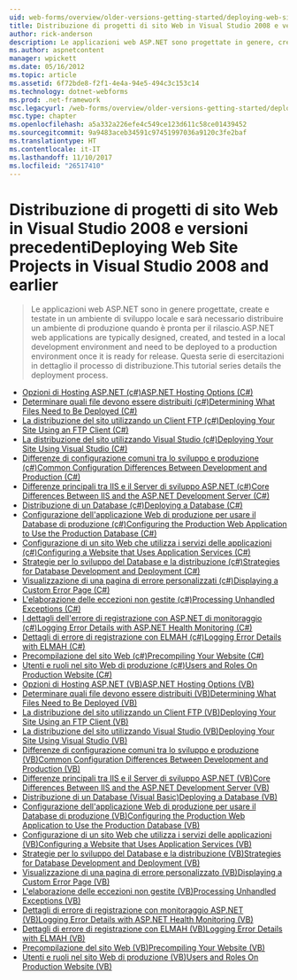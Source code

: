 ```yaml
---
uid: web-forms/overview/older-versions-getting-started/deploying-web-site-projects/index
title: Distribuzione di progetti di sito Web in Visual Studio 2008 e versioni precedenti | Documenti Microsoft
author: rick-anderson
description: Le applicazioni web ASP.NET sono progettate in genere, creato e testati in un ambiente di sviluppo locale e devono essere distribuiti a una o ambiente di produzione...
ms.author: aspnetcontent
manager: wpickett
ms.date: 05/16/2012
ms.topic: article
ms.assetid: 6f72bde8-f2f1-4e4a-94e5-494c3c153c14
ms.technology: dotnet-webforms
ms.prod: .net-framework
msc.legacyurl: /web-forms/overview/older-versions-getting-started/deploying-web-site-projects
msc.type: chapter
ms.openlocfilehash: a5a332a226efe4c549ce123d611c58ce01439452
ms.sourcegitcommit: 9a9483aceb34591c97451997036a9120c3fe2baf
ms.translationtype: HT
ms.contentlocale: it-IT
ms.lasthandoff: 11/10/2017
ms.locfileid: "26517410"
---
```

<a name="deploying-web-site-projects-in-visual-studio-2008-and-earlier"></a><span data-ttu-id="c324b-103">Distribuzione di progetti di sito Web in Visual Studio 2008 e versioni precedenti</span><span class="sxs-lookup"><span data-stu-id="c324b-103">Deploying Web Site Projects in Visual Studio 2008 and earlier</span></span>
====================
> <span data-ttu-id="c324b-104">Le applicazioni web ASP.NET sono in genere progettate, create e testate in un ambiente di sviluppo locale e sarà necessario distribuire un ambiente di produzione quando è pronta per il rilascio.</span><span class="sxs-lookup"><span data-stu-id="c324b-104">ASP.NET web applications are typically designed, created, and tested in a local development environment and need to be deployed to a production environment once it is ready for release.</span></span> <span data-ttu-id="c324b-105">Questa serie di esercitazioni in dettaglio il processo di distribuzione.</span><span class="sxs-lookup"><span data-stu-id="c324b-105">This tutorial series details the deployment process.</span></span>


- [<span data-ttu-id="c324b-106">Opzioni di Hosting ASP.NET (c#)</span><span class="sxs-lookup"><span data-stu-id="c324b-106">ASP.NET Hosting Options (C#)</span></span>](asp-net-hosting-options-cs.md)
- [<span data-ttu-id="c324b-107">Determinare quali file devono essere distribuiti (c#)</span><span class="sxs-lookup"><span data-stu-id="c324b-107">Determining What Files Need to Be Deployed (C#)</span></span>](determining-what-files-need-to-be-deployed-cs.md)
- [<span data-ttu-id="c324b-108">La distribuzione del sito utilizzando un Client FTP (c#)</span><span class="sxs-lookup"><span data-stu-id="c324b-108">Deploying Your Site Using an FTP Client (C#)</span></span>](deploying-your-site-using-an-ftp-client-cs.md)
- [<span data-ttu-id="c324b-109">La distribuzione del sito utilizzando Visual Studio (c#)</span><span class="sxs-lookup"><span data-stu-id="c324b-109">Deploying Your Site Using Visual Studio (C#)</span></span>](deploying-your-site-using-visual-studio-cs.md)
- [<span data-ttu-id="c324b-110">Differenze di configurazione comuni tra lo sviluppo e produzione (c#)</span><span class="sxs-lookup"><span data-stu-id="c324b-110">Common Configuration Differences Between Development and Production (C#)</span></span>](common-configuration-differences-between-development-and-production-cs.md)
- [<span data-ttu-id="c324b-111">Differenze principali tra IIS e il Server di sviluppo ASP.NET (c#)</span><span class="sxs-lookup"><span data-stu-id="c324b-111">Core Differences Between IIS and the ASP.NET Development Server (C#)</span></span>](core-differences-between-iis-and-the-asp-net-development-server-cs.md)
- [<span data-ttu-id="c324b-112">Distribuzione di un Database (c#)</span><span class="sxs-lookup"><span data-stu-id="c324b-112">Deploying a Database (C#)</span></span>](deploying-a-database-cs.md)
- [<span data-ttu-id="c324b-113">Configurazione dell'applicazione Web di produzione per usare il Database di produzione (c#)</span><span class="sxs-lookup"><span data-stu-id="c324b-113">Configuring the Production Web Application to Use the Production Database (C#)</span></span>](configuring-the-production-web-application-to-use-the-production-database-cs.md)
- [<span data-ttu-id="c324b-114">Configurazione di un sito Web che utilizza i servizi delle applicazioni (c#)</span><span class="sxs-lookup"><span data-stu-id="c324b-114">Configuring a Website that Uses Application Services (C#)</span></span>](configuring-a-website-that-uses-application-services-cs.md)
- [<span data-ttu-id="c324b-115">Strategie per lo sviluppo del Database e la distribuzione (c#)</span><span class="sxs-lookup"><span data-stu-id="c324b-115">Strategies for Database Development and Deployment (C#)</span></span>](strategies-for-database-development-and-deployment-cs.md)
- [<span data-ttu-id="c324b-116">Visualizzazione di una pagina di errore personalizzati (c#)</span><span class="sxs-lookup"><span data-stu-id="c324b-116">Displaying a Custom Error Page (C#)</span></span>](displaying-a-custom-error-page-cs.md)
- [<span data-ttu-id="c324b-117">L'elaborazione delle eccezioni non gestite (c#)</span><span class="sxs-lookup"><span data-stu-id="c324b-117">Processing Unhandled Exceptions (C#)</span></span>](processing-unhandled-exceptions-cs.md)
- [<span data-ttu-id="c324b-118">I dettagli dell'errore di registrazione con ASP.NET di monitoraggio (c#)</span><span class="sxs-lookup"><span data-stu-id="c324b-118">Logging Error Details with ASP.NET Health Monitoring (C#)</span></span>](logging-error-details-with-asp-net-health-monitoring-cs.md)
- [<span data-ttu-id="c324b-119">Dettagli di errore di registrazione con ELMAH (c#)</span><span class="sxs-lookup"><span data-stu-id="c324b-119">Logging Error Details with ELMAH (C#)</span></span>](logging-error-details-with-elmah-cs.md)
- [<span data-ttu-id="c324b-120">Precompilazione del sito Web (c#)</span><span class="sxs-lookup"><span data-stu-id="c324b-120">Precompiling Your Website (C#)</span></span>](precompiling-your-website-cs.md)
- [<span data-ttu-id="c324b-121">Utenti e ruoli nel sito Web di produzione (c#)</span><span class="sxs-lookup"><span data-stu-id="c324b-121">Users and Roles On Production Website (C#)</span></span>](users-and-roles-on-the-production-website-cs.md)
- [<span data-ttu-id="c324b-122">Opzioni di Hosting ASP.NET (VB)</span><span class="sxs-lookup"><span data-stu-id="c324b-122">ASP.NET Hosting Options (VB)</span></span>](asp-net-hosting-options-vb.md)
- [<span data-ttu-id="c324b-123">Determinare quali file devono essere distribuiti (VB)</span><span class="sxs-lookup"><span data-stu-id="c324b-123">Determining What Files Need to Be Deployed (VB)</span></span>](determining-what-files-need-to-be-deployed-vb.md)
- [<span data-ttu-id="c324b-124">La distribuzione del sito utilizzando un Client FTP (VB)</span><span class="sxs-lookup"><span data-stu-id="c324b-124">Deploying Your Site Using an FTP Client (VB)</span></span>](deploying-your-site-using-an-ftp-client-vb.md)
- [<span data-ttu-id="c324b-125">La distribuzione del sito utilizzando Visual Studio (VB)</span><span class="sxs-lookup"><span data-stu-id="c324b-125">Deploying Your Site Using Visual Studio (VB)</span></span>](deploying-your-site-using-visual-studio-vb.md)
- [<span data-ttu-id="c324b-126">Differenze di configurazione comuni tra lo sviluppo e produzione (VB)</span><span class="sxs-lookup"><span data-stu-id="c324b-126">Common Configuration Differences Between Development and Production (VB)</span></span>](common-configuration-differences-between-development-and-production-vb.md)
- [<span data-ttu-id="c324b-127">Differenze principali tra IIS e il Server di sviluppo ASP.NET (VB)</span><span class="sxs-lookup"><span data-stu-id="c324b-127">Core Differences Between IIS and the ASP.NET Development Server (VB)</span></span>](core-differences-between-iis-and-the-asp-net-development-server-vb.md)
- [<span data-ttu-id="c324b-128">Distribuzione di un Database (Visual Basic)</span><span class="sxs-lookup"><span data-stu-id="c324b-128">Deploying a Database (VB)</span></span>](deploying-a-database-vb.md)
- [<span data-ttu-id="c324b-129">Configurazione dell'applicazione Web di produzione per usare il Database di produzione (VB)</span><span class="sxs-lookup"><span data-stu-id="c324b-129">Configuring the Production Web Application to Use the Production Database (VB)</span></span>](configuring-the-production-web-application-to-use-the-production-database-vb.md)
- [<span data-ttu-id="c324b-130">Configurazione di un sito Web che utilizza i servizi delle applicazioni (VB)</span><span class="sxs-lookup"><span data-stu-id="c324b-130">Configuring a Website that Uses Application Services (VB)</span></span>](configuring-a-website-that-uses-application-services-vb.md)
- [<span data-ttu-id="c324b-131">Strategie per lo sviluppo del Database e la distribuzione (VB)</span><span class="sxs-lookup"><span data-stu-id="c324b-131">Strategies for Database Development and Deployment (VB)</span></span>](strategies-for-database-development-and-deployment-vb.md)
- [<span data-ttu-id="c324b-132">Visualizzazione di una pagina di errore personalizzato (VB)</span><span class="sxs-lookup"><span data-stu-id="c324b-132">Displaying a Custom Error Page (VB)</span></span>](displaying-a-custom-error-page-vb.md)
- [<span data-ttu-id="c324b-133">L'elaborazione delle eccezioni non gestite (VB)</span><span class="sxs-lookup"><span data-stu-id="c324b-133">Processing Unhandled Exceptions (VB)</span></span>](processing-unhandled-exceptions-vb.md)
- [<span data-ttu-id="c324b-134">Dettagli di errore di registrazione con monitoraggio ASP.NET (VB)</span><span class="sxs-lookup"><span data-stu-id="c324b-134">Logging Error Details with ASP.NET Health Monitoring (VB)</span></span>](logging-error-details-with-asp-net-health-monitoring-vb.md)
- [<span data-ttu-id="c324b-135">Dettagli di errore di registrazione con ELMAH (VB)</span><span class="sxs-lookup"><span data-stu-id="c324b-135">Logging Error Details with ELMAH (VB)</span></span>](logging-error-details-with-elmah-vb.md)
- [<span data-ttu-id="c324b-136">Precompilazione del sito Web (VB)</span><span class="sxs-lookup"><span data-stu-id="c324b-136">Precompiling Your Website (VB)</span></span>](precompiling-your-website-vb.md)
- [<span data-ttu-id="c324b-137">Utenti e ruoli nel sito Web di produzione (VB)</span><span class="sxs-lookup"><span data-stu-id="c324b-137">Users and Roles On Production Website (VB)</span></span>](users-and-roles-on-the-production-website-vb.md)
